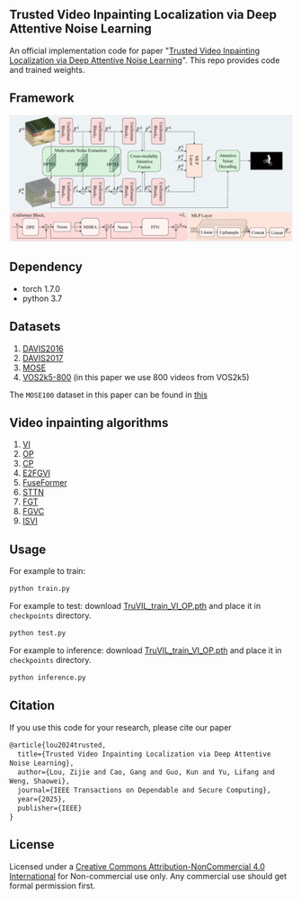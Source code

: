 ## Trusted Video Inpainting Localization via Deep Attentive Noise Learning
An official implementation code for paper "[Trusted Video Inpainting Localization via Deep Attentive Noise Learning](https://doi.org/10.1109/TDSC.2025.3595960)". This repo provides code and trained weights.

## Framework

<p align='center'>  
  <img src='./images/TruVIL.png' width='870'/>
</p>

## Dependency
- torch 1.7.0
- python 3.7

## Datasets
1. [DAVIS2016](https://davischallenge.org/)
2. [DAVIS2017](https://davischallenge.org/)
3. [MOSE](https://github.com/henghuiding/MOSE-api)
4. [VOS2k5-800](https://www.123684.com/s/2pf9-9bWHv) (in this paper we use 800 videos from VOS2k5)

The `MOSE100` dataset in this paper can be found in [this](https://www.123684.com/s/2pf9-EbWHv)

## Video inpainting algorithms
1. [VI](https://github.com/mcahny/Deep-Video-Inpainting)
2. [OP](https://github.com/seoungwugoh/opn-demo)
3. [CP](https://github.com/shleecs/Copy-and-Paste-Networks-for-Deep-Video-Inpainting)
4. [E2FGVI](https://github.com/MCG-NKU/E2FGVI)
5. [FuseFormer](https://github.com/ruiliu-ai/FuseFormer)
6. [STTN](https://github.com/researchmm/STTN)
7. [FGT](https://github.com/hitachinsk/FGT)
8. [FGVC](https://github.com/vt-vl-lab/FGVC)
9. [ISVI](https://github.com/hitachinsk/ISVI)

## Usage

For example to train:
```bash
python train.py
```

For example to test:
download [TruVIL_train_VI_OP.pth](https://drive.google.com/file/d/1eIttOWmFopKKGFyEN5yaUJfdZeg2nfDu/view?usp=sharing) and place it in `checkpoints` directory.
```bash
python test.py
```

For example to inference:
download [TruVIL_train_VI_OP.pth](https://drive.google.com/file/d/1eIttOWmFopKKGFyEN5yaUJfdZeg2nfDu/view?usp=sharing) and place it in `checkpoints` directory.
```bash
python inference.py
```

## Citation
If you use this code for your research, please cite our paper
```
@article{lou2024trusted,
  title={Trusted Video Inpainting Localization via Deep Attentive Noise Learning},
  author={Lou, Zijie and Cao, Gang and Guo, Kun and Yu, Lifang and Weng, Shaowei},
  journal={IEEE Transactions on Dependable and Secure Computing},
  year={2025},
  publisher={IEEE}
}
```
## License
Licensed under a [Creative Commons Attribution-NonCommercial 4.0 International](https://creativecommons.org/licenses/by-nc/4.0/) for Non-commercial use only.
Any commercial use should get formal permission first.